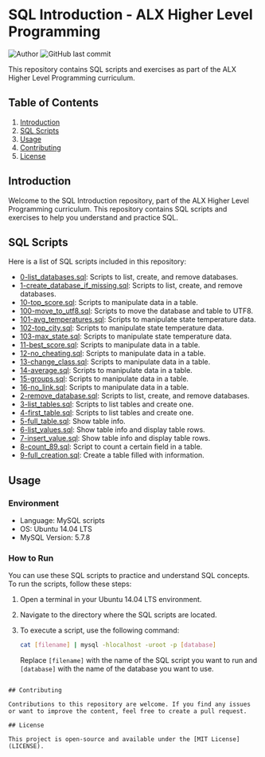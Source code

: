 # SQL Introduction - ALX Higher Level Programming

![Author](https://img.shields.io/badge/Author-Mohammed%20Ak%20Yerima-green)
![GitHub last commit](https://img.shields.io/github/last-commit/mcakyerima/alx-higher_level_programming/0x0D-SQL_introduction)

This repository contains SQL scripts and exercises as part of the ALX Higher Level Programming curriculum.

## Table of Contents

1. [Introduction](#introduction)
2. [SQL Scripts](#sql-scripts)
3. [Usage](#usage)
4. [Contributing](#contributing)
5. [License](#license)

## Introduction

Welcome to the SQL Introduction repository, part of the ALX Higher Level Programming curriculum. This repository contains SQL scripts and exercises to help you understand and practice SQL.

## SQL Scripts

Here is a list of SQL scripts included in this repository:

- [0-list_databases.sql](0-list_databases.sql): Scripts to list, create, and remove databases.
- [1-create_database_if_missing.sql](1-create_database_if_missing.sql): Scripts to list, create, and remove databases.
- [10-top_score.sql](10-top_score.sql): Scripts to manipulate data in a table.
- [100-move_to_utf8.sql](100-move_to_utf8.sql): Scripts to move the database and table to UTF8.
- [101-avg_temperatures.sql](101-avg_temperatures.sql): Scripts to manipulate state temperature data.
- [102-top_city.sql](102-top_city.sql): Scripts to manipulate state temperature data.
- [103-max_state.sql](103-max_state.sql): Scripts to manipulate state temperature data.
- [11-best_score.sql](11-best_score.sql): Scripts to manipulate data in a table.
- [12-no_cheating.sql](12-no_cheating.sql): Scripts to manipulate data in a table.
- [13-change_class.sql](13-change_class.sql): Scripts to manipulate data in a table.
- [14-average.sql](14-average.sql): Scripts to manipulate data in a table.
- [15-groups.sql](15-groups.sql): Scripts to manipulate data in a table.
- [16-no_link.sql](16-no_link.sql): Scripts to manipulate data in a table.
- [2-remove_database.sql](2-remove_database.sql): Scripts to list, create, and remove databases.
- [3-list_tables.sql](3-list_tables.sql): Scripts to list tables and create one.
- [4-first_table.sql](4-first_table.sql): Scripts to list tables and create one.
- [5-full_table.sql](5-full_table.sql): Show table info.
- [6-list_values.sql](6-list_values.sql): Show table info and display table rows.
- [7-insert_value.sql](7-insert_value.sql): Show table info and display table rows.
- [8-count_89.sql](8-count_89.sql): Script to count a certain field in a table.
- [9-full_creation.sql](9-full_creation.sql): Create a table filled with information.

## Usage

### Environment

- Language: MySQL scripts
- OS: Ubuntu 14.04 LTS
- MySQL Version: 5.7.8

### How to Run

You can use these SQL scripts to practice and understand SQL concepts. To run the scripts, follow these steps:

1. Open a terminal in your Ubuntu 14.04 LTS environment.
2. Navigate to the directory where the SQL scripts are located.
3. To execute a script, use the following command:
   
   ```bash
   cat [filename] | mysql -hlocalhost -uroot -p [database]
   ```
   
   Replace `[filename]` with the name of the SQL script you want to run and `[database]` with the name of the database you want to use.
```

## Contributing

Contributions to this repository are welcome. If you find any issues or want to improve the content, feel free to create a pull request.

## License

This project is open-source and available under the [MIT License](LICENSE).
